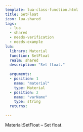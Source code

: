 ```yaml
---
template: lua-class-function.html
title: SetFloat
icon: lua-shared
tags:
  - lua
  - shared
  - needs-verification
  - needs-example
lua:
  library: Material
  function: SetFloat
  realm: shared
  description: "Set float."
  
  arguments:
  - position: 1
    name: "material"
    type: Material
  - position: 2
    name: "varName"
    type: string
  returns:
    
---
```


<div class="lua__search__keywords">
Material:SetFloat &#x2013; Set float.
</div>
